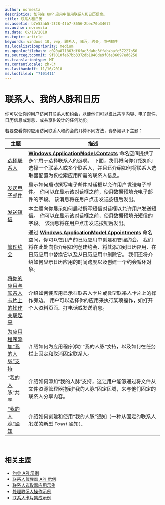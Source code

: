 ```yaml
---
author: normesta
description: 如何在 UWP 应用中使用联系人和日历信息。
title: 联系人和日历
ms.assetid: b7e53ab5-2828-4fb7-8656-2bec70b3467f
ms.author: normesta
ms.date: 05/18/2018
ms.topic: article
keywords: windows 10, uwp, 联系人, 日历, 约会, 电子邮件
ms.localizationpriority: medium
ms.openlocfilehash: c020a871863df6fac3dabc3ffab4bafc57227b50
ms.sourcegitcommit: 9f8010fe67bb3372db1840de9f0be36097ed6258
ms.translationtype: MT
ms.contentlocale: zh-CN
ms.lasthandoff: 11/16/2018
ms.locfileid: "7101411"
---
```

# <a name="contacts-my-people-and-calendar"></a>联系人、我的人脉和日历


你可以让你的用户访问其联系人和约会，以便他们可以彼此共享内容、电子邮件、日历信息或消息，或共享你设计的任何功能。

若要查看你的应用访问联系人和约会的几种不同方法，请参阅以下主题：

| 主题 | 描述 |
|-------|-------------|
| [选择联系人](selecting-contacts.md) | [<strong>Windows.ApplicationModel.Contacts</strong>](https://msdn.microsoft.com/library/windows/apps/BR225002) 命名空间提供了多个用于选择联系人的选项。 下面，我们将向你介绍如何选择一个联系人或多个联系人，并且还介绍如何将联系人选取器配置为仅检索应用所需的联系人信息。 |
| [发送电子邮件](sending-email.md) | 显示如何启动撰写电子邮件对话框以允许用户发送电子邮件。 你可以在显示该对话框之前，使用数据预填充电子邮件的字段。 该消息将在用户点击发送按钮后发出。 |
| [发送短信](sending-an-sms-message.md) | 本主题向你展示如何启动撰写短信对话框以允许用户发送短信。 你可以在显示该对话框之前，使用数据预填充短信的字段。 该消息将在用户点击发送按钮后发出。 |
| [管理约会](managing-appointments.md) | 通过 [<strong>Windows.ApplicationModel.Appointments</strong>](https://msdn.microsoft.com/library/windows/apps/Dn263359) 命名空间，你可以在用户的日历应用中创建和管理约会。 我们将在此处向你介绍如何创建约会、将其添加到日历应用、在日历应用中替换它以及从日历应用中删除它。 我们还将介绍如何显示日历应用的时间跨度以及创建一个约会循环对象。 |
| [将你的应用与联系人卡片上的操作关联起来](integrating-with-contacts.md) | 介绍如何使应用显示在联系人卡片或微型联系人卡片上的操作旁边。 用户可以选择你的应用来执行某项操作，如打开个人资料页面、打电话或发送消息。 |
| [为应用程序添加“我的人脉”支持](my-people-support.md) | 介绍如何为应用程序添加“我的人脉”支持，以及如何在任务栏上固定和取消固定联系人。 |
| [“我的人脉”共享](my-people-sharing.md) | 介绍如何添加“我的人脉”支持，这让用户能够通过将文件从文件资源管理器拖到“我的人脉”固定区域，来与他们固定的联系人分享内容。 |
| [“我的人脉”通知](my-people-notifications.md) | 介绍如何创建和使用“我的人脉”通知（一种从固定的联系人发送的新型 Toast 通知）。 |

 

## <a name="related-topics"></a>相关主题

* [约会 API 示例](http://go.microsoft.com/fwlink/p/?linkid=309836)
* [联系人管理器 API 示例](http://go.microsoft.com/fwlink/p/?LinkID=310079)
* [联系人选取器应用示例](http://go.microsoft.com/fwlink/p/?linkid=231575)
* [处理联系人操作示例](http://go.microsoft.com/fwlink/p/?LinkID=320151)
* [联系人卡片集成示例](https://github.com/Microsoft/Windows-universal-samples/tree/master/Samples/ContactCardIntegration)
